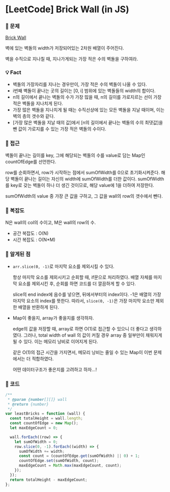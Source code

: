 # [LeetCode] Brick Wall (in JS)

### 📖 문제

[Brick Wall](https://leetcode.com/explore/challenge/card/april-leetcoding-challenge-2021/596/week-4-april-22nd-april-28th/3717/)

벽에 있는 벽돌의 width가 저장되어있는 2차원 배열이 주어진다.

벽을 수직으로 지나칠 때, 지나가게되는 가장 적은 수의 벽돌을 구하여라.

### 💡 Fact

- 벽돌의 가장자리를 지나는 경우만이, 가장 적은 수의 벽돌이 나올 수 있다.
- i번째 벽돌이 끝나는 곳의 길이는 [0, i] 범위에 있는 벽돌들의 width의 합이다.
- n의 길이에서 끝나는 벽돌의 수가 가장 많을 때, n의 길이를 가로지르는 선이 가장 적은 벽돌을 지나치게 된다.
- 가장 많은 벽돌을 지나치게 될 때는 수직선상에 있는 모든 벽돌을 지날 때이며, 이는 벽의 층의 갯수와 같다.
- [가장 많은 벽돌을 지날 때의 값]에서 [n의 길이에서 끝나는 벽돌의 수의 최댓값]을 뺀 값이 가로지를 수 있는 가장 적은 벽돌의 수이다.

### 🚎 접근

벽돌이 끝나는 길이를 key, 그에 해당되는 벽돌의 수를 value로 담는 Map인 countOfEdge를 선언한다.

row를 순회하면서, row가 시작하는 점에서 sumOfWidth를 0으로 초기화시켜준다. 해당 벽돌이 끝나는 길이는 자신의 width에 sumOfWidth를 더한 값이다. sumOfWidth를 key로 갖는 벽돌이 하나 더 생긴 것이므로, 해당 value에 1을 더하여 저장한다.

sumOfWidth의 value 중 가장 큰 값을 구하고, 그 값을 wall의 row의 갯수에서 뺀다.

### 🧭 복잡도

N은 wall의 col의 수이고, M은 wall의 row의 수.

- 공간 복잡도 : O(N)
- 시간 복잡도 : O(N\*M)

### 🧐 알게된 점

- `arr.slice(0, -1)`로 마지막 요소를 제외시킬 수 있다.

  항상 마지막 요소를 제외시키고 순회할 때, if문으로 처리하였다. 배열 자체를 마지막 요소를 제외시킨 후, 순회를 하면 코드를 더 깔끔하게 할 수 있다.

  slice의 end index에 음수를 넣으면, 뒤에서부터의 index이다. -1은 배열의 가장 마지막 요소의 index를 뜻한다. 따라서, `slice(0, -1)`은 가장 마지막 요소만 제외한 배열을 반환하게 된다.

- Map이 좋을지, array가 좋을지를 생각하자.

  edge의 값을 저장할 때, array로 하면 O(1)로 접근할 수 있으니 더 좋다고 생각하였다. 그러나, total width of wall 의 값이 커질 경우 array 중 일부만이 채워지게 될 수 있다. 이는 메모리 낭비로 이어지게 된다.

  같은 O(1)의 접근 시간을 가지면서, 메모리 낭비는 줄일 수 있는 Map이 이번 문제에서는 더 적합하였다.

  어떤 데이터구조가 좋은지를 고려하고 하자...!

### 📝 코드

```javascript
/**
 * @param {number[][]} wall
 * @return {number}
 */
var leastBricks = function (wall) {
  const totalHeight = wall.length;
  const countOfEdge = new Map();
  let maxEdgeCount = 0;

  wall.forEach((row) => {
    let sumOfWidth = 0;
    row.slice(0, -1).forEach((width) => {
      sumOfWidth += width;
      const count = (countOfEdge.get(sumOfWidth) || 0) + 1;
      countOfEdge.set(sumOfWidth, count);
      maxEdgeCount = Math.max(maxEdgeCount, count);
    });
  });
  return totalHeight - maxEdgeCount;
};
```
